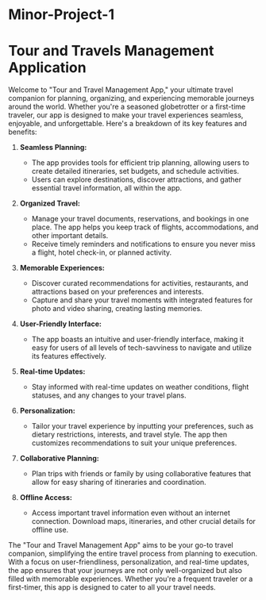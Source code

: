 # Minor-Project-1
# Tour and Travels Management Application
Welcome to "Tour and Travel Management App," your ultimate travel companion for planning, organizing, and experiencing memorable journeys around the world.
Whether you're a seasoned globetrotter or a first-time traveler, our app is designed to make your travel experiences seamless, enjoyable, and unforgettable.
 Here's a breakdown of its key features and benefits:

1. **Seamless Planning:**
   - The app provides tools for efficient trip planning, allowing users to create detailed itineraries, set budgets, and schedule activities.
   - Users can explore destinations, discover attractions, and gather essential travel information, all within the app.

2. **Organized Travel:**
   - Manage your travel documents, reservations, and bookings in one place. The app helps you keep track of flights, accommodations, and other important details.
   - Receive timely reminders and notifications to ensure you never miss a flight, hotel check-in, or planned activity.

3. **Memorable Experiences:**
   - Discover curated recommendations for activities, restaurants, and attractions based on your preferences and interests.
   - Capture and share your travel moments with integrated features for photo and video sharing, creating lasting memories.

4. **User-Friendly Interface:**
   - The app boasts an intuitive and user-friendly interface, making it easy for users of all levels of tech-savviness to navigate and utilize its features effectively.

5. **Real-time Updates:**
   - Stay informed with real-time updates on weather conditions, flight statuses, and any changes to your travel plans.

6. **Personalization:**
   - Tailor your travel experience by inputting your preferences, such as dietary restrictions, interests, and travel style. The app then customizes recommendations to suit your unique preferences.

7. **Collaborative Planning:**
   - Plan trips with friends or family by using collaborative features that allow for easy sharing of itineraries and coordination.

8. **Offline Access:**
   - Access important travel information even without an internet connection. Download maps, itineraries, and other crucial details for offline use.

The "Tour and Travel Management App" aims to be your go-to travel companion, simplifying the entire travel process from planning to execution. With a focus on user-friendliness, personalization, and real-time updates, the app ensures that your journeys are not only well-organized but also filled with memorable experiences. Whether you're a frequent traveler or a first-timer, this app is designed to cater to all your travel needs.
